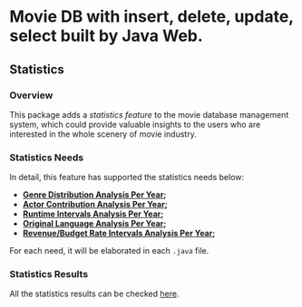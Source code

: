 # Movie DB with insert, delete, update, select built by Java Web.

## Statistics

### Overview

This package adds a *statistics feature* to the movie database management system, 
which could provide valuable insights to the users who are interested in the 
whole scenery of movie industry.

### Statistics Needs

In detail, this feature has supported the statistics needs below:
- **[Genre Distribution Analysis Per Year](GDAPerYear.java);** 
- **[Actor Contribution Analysis Per Year](ACAPerYear.java);**
- **[Runtime Intervals Analysis Per Year](RIAPerYear.java);**
- **[Original Language Analysis Per Year](OLAPerYear.java);**
- **[Revenue/Budget Rate Intervals Analysis Per Year](RBRIAPerYear.java);**

For each need, it will be elaborated in each `.java` file.

### Statistics Results

All the statistics results can be checked [here](../../csv).
